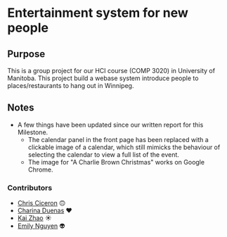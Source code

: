 # **Entertainment system for new people**
## Purpose
This is a group project for our HCI course (COMP 3020) in University of Manitoba. This project build a webase system introduce people to places/restaurants to hang out in Winnipeg.

## Notes
* A few things have been updated since our written report for this Milestone.
    * The calendar panel in the front page has been replaced with a clickable image of a calendar, which still mimicks the behaviour of selecting the calendar to view a full list of the event. 
    * The image for "A Charlie Brown Christmas" works on Google Chrome.

### Contributors
* [Chris Ciceron](https://github.com/chrisciceron) 🙃
* [Charina Duenas](https://github.com/pandorasjuicebox) ♥️
* [Kai Zhao](https://github.com/TwoThreeTree) ☀️
* [Emily Nguyen](https://github.com/emily0906) 👽

